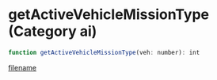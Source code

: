 # getActiveVehicleMissionType (Category ai)

```js
function getActiveVehicleMissionType(veh: number): int
```

[filename](getActiveVehicleMissionType_m.md ':include')